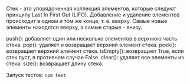 Стек - это упорядоченная коллекция элементов, которые следуют принципу Last In First Out (LIFO). Добавление и удаление элементов происходит в одном и том же конце, т. е. вверху. Самые новые элементы находятся вверху, а самые старые - внизу.

push(): добавляет один или несколько элементов в верхнюю часть стека.
pop(): удаляет и возвращает верхний элемент стека.
peek(): возвращает верхний элемент стека.
isEmpty(): возвращает True, если стек пуст, в противном случае False.
clear(): удаляет все элементы из стека.
size(): возвращает длину стека.

Запуск тестов: `npm test` 
